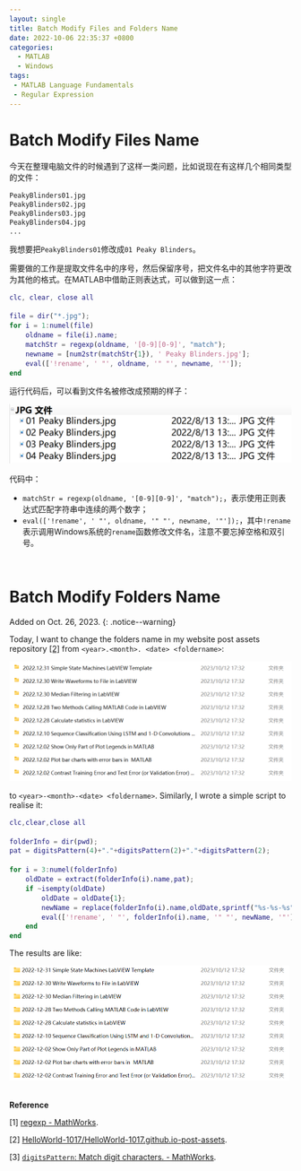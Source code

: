 ```yaml
---
layout: single
title: Batch Modify Files and Folders Name
date: 2022-10-06 22:35:37 +0800
categories: 
  - MATLAB
  - Windows
tags:
 - MATLAB Language Fundamentals
 - Regular Expression
---
```


# Batch Modify Files Name

今天在整理电脑文件的时候遇到了这样一类问题，比如说现在有这样几个相同类型的文件：

```
PeakyBlinders01.jpg
PeakyBlinders02.jpg
PeakyBlinders03.jpg
PeakyBlinders04.jpg
...
```

我想要把`PeakyBlinders01`修改成`01 Peaky Blinders`。

需要做的工作是提取文件名中的序号，然后保留序号，把文件名中的其他字符更改为其他的格式。在MATLAB中借助正则表达式，可以做到这一点：

```matlab
clc, clear, close all

file = dir("*.jpg");
for i = 1:numel(file)
    oldname = file(i).name;
    matchStr = regexp(oldname, '[0-9][0-9]', "match");
    newname = [num2str(matchStr{1}), ' Peaky Blinders.jpg'];
    eval(['!rename', ' "', oldname, '" "', newname, '"']);
end
```

运行代码后，可以看到文件名被修改成预期的样子：

<img src="https://github.com/HelloWorld-1017/blog-images/blob/main/migration/imgpersonal/image-20221006223019726.png?raw=true" alt="image-20221006223019726" style="zoom:67%;" />

代码中：

- `matchStr = regexp(oldname, '[0-9][0-9]', "match");`，表示使用正则表达式匹配字符串中连续的两个数字；
- `eval(['!rename', ' "', oldname, '" "', newname, '"']);`，其中`!rename`表示调用Windows系统的`rename`函数修改文件名，注意不要忘掉空格和双引号。

<br>

# Batch Modify Folders Name

Added on Oct. 26, 2023.
{: .notice--warning}

Today, I want to change the folders name in my website post assets repository [[2]](#ref) from `<year>.<month>. <date> <foldername>`:

<img src="https://raw.githubusercontent.com/HelloWorld-1017/blog-images/main/imgs/202310252323313.png" style="zoom:50%;" />

to `<year>-<month>-<date> <foldername>`. Similarly, I wrote a simple script to realise it:

```matlab
clc,clear,close all

folderInfo = dir(pwd);
pat = digitsPattern(4)+"."+digitsPattern(2)+"."+digitsPattern(2);

for i = 3:numel(folderInfo)
    oldDate = extract(folderInfo(i).name,pat);
    if ~isempty(oldDate)
        oldDate = oldDate{1};
        newName = replace(folderInfo(i).name,oldDate,sprintf("%s-%s-%s",oldDate(1:4),oldDate(6:7),oldDate(9:10)));
        eval(['!rename', ' "', folderInfo(i).name, '" "', newName, '"']);
    end
end
```

The results are like:

<img src="https://raw.githubusercontent.com/HelloWorld-1017/blog-images/main/imgs/202310261204044.png" alt="image-20231026120413011" style="zoom:50%;" />

<div id="ref"></div>

<br>

**Reference**

[1] [regexp - MathWorks](https://ww2.mathworks.cn/help/matlab/ref/regexp.html#bt5ujf4-1).

[2] [HelloWorld-1017/HelloWorld-1017.github.io-post-assets](https://github.com/HelloWorld-1017/HelloWorld-1017.github.io-post-assets).

[3] [`digitsPattern`: Match digit characters. - MathWorks](https://ww2.mathworks.cn/help/matlab/ref/digitspattern.html).

